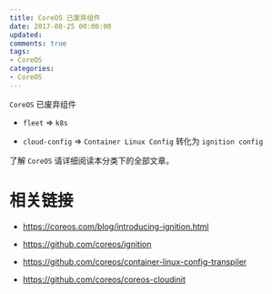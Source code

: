```yaml
---
title: CoreOS 已废弃组件
date: 2017-08-25 00:00:00
updated:
comments: true
tags:
- CoreOS
categories:
- CoreOS
---
```


`CoreOS` 已废弃组件

* `fleet` => `k8s`

* `cloud-config` => `Container Linux Config` 转化为 `ignition config`

<!--more-->

了解 `CoreOS` 请详细阅读本分类下的全部文章。

# 相关链接

* https://coreos.com/blog/introducing-ignition.html

* https://github.com/coreos/ignition

* https://github.com/coreos/container-linux-config-transpiler

* https://github.com/coreos/coreos-cloudinit
